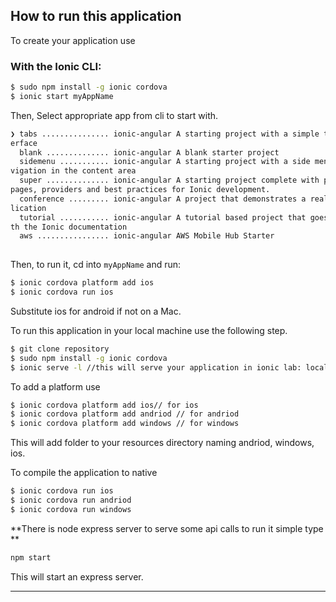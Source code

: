 ## How to run this application



To create your application use 

### With the Ionic CLI:


```bash
$ sudo npm install -g ionic cordova
$ ionic start myAppName 
```
Then, Select appropriate app from cli to start with.
```bash
❯ tabs ............... ionic-angular A starting project with a simple tabbed int
erface 
  blank .............. ionic-angular A blank starter project 
  sidemenu ........... ionic-angular A starting project with a side menu with na
vigation in the content area 
  super .............. ionic-angular A starting project complete with pre-built 
pages, providers and best practices for Ionic development. 
  conference ......... ionic-angular A project that demonstrates a realworld app
lication 
  tutorial ........... ionic-angular A tutorial based project that goes along wi
th the Ionic documentation 
  aws ................ ionic-angular AWS Mobile Hub Starter 
  
```

Then, to run it, cd into `myAppName` and run:

```bash
$ ionic cordova platform add ios
$ ionic cordova run ios
```

Substitute ios for android if not on a Mac.

To run this application in your local machine use the following step.

```bash
$ git clone repository
$ sudo npm install -g ionic cordova
$ ionic serve -l //this will serve your application in ionic lab: localhost:8100/ionic-lab
```

To add a platform use 

```bash
$ ionic cordova platform add ios// for ios 
$ ionic cordova platform add andriod // for andriod
$ ionic cordova platform add windows // for windows

```
This will add folder to your resources directory naming andriod, windows, ios.

To compile the application to native

```bash
$ ionic cordova run ios
$ ionic cordova run andriod
$ ionic cordova run windows
```

**There is node express server to serve some api calls to run it simple type **

```bash
npm start
```

This will start an express server.


-------------------------

